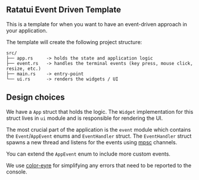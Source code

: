 ## Ratatui Event Driven Template

This is a template for when you want to have an event-driven approach in your application.

The template will create the following project structure:

```text
src/
├── app.rs     -> holds the state and application logic
├── event.rs   -> handles the terminal events (key press, mouse click, resize, etc.)
├── main.rs    -> entry-point
└── ui.rs      -> renders the widgets / UI
```

## Design choices

We have a `App` struct that holds the logic. The `Widget` implementation for this struct lives in `ui` module and is responsible for rendering the UI.

The most crucial part of the application is the `event` module which contains the `Event`/`AppEvent` enums and `EventHandler` struct. The `EventHandler` struct spawns a new thread and listens for the events using [mpsc](https://doc.rust-lang.org/std/sync/mpsc/index.html) channels.

You can extend the `AppEvent` enum to include more custom events.

We use [color-eyre](https://docs.rs/color-eyre/latest/color_eyre/) for simplifying any errors that
need to be reported to the console.
